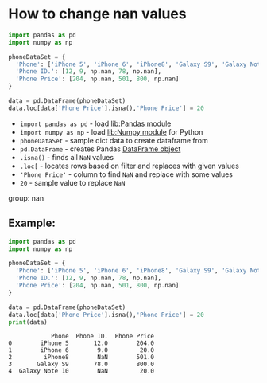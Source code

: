 # How to change nan values

```python
import pandas as pd
import numpy as np

phoneDataSet = {
  'Phone': ['iPhone 5', 'iPhone 6', 'iPhone8', 'Galaxy S9', 'Galaxy Note 10'],
  'Phone ID.': [12, 9, np.nan, 78, np.nan],
  'Phone Price': [204, np.nan, 501, 800, np.nan]
}

data = pd.DataFrame(phoneDataSet)
data.loc[data['Phone Price'].isna(),'Phone Price'] = 20
```

- `import pandas as pd` - load [lib:Pandas module](/python-pandas/how-to-install-pandas)
- `import numpy as np` - load [lib:Numpy module](/python-numpy/how-to-install-python-numpy-lib) for Python
- `phoneDataSet` - sample dict data to create dataframe from
- `pd.DataFrame` - creates Pandas [DataFrame object](https://pandas.pydata.org/docs/reference/api/pandas.DataFrame.html)
- `.isna()` - finds all `NaN` values
- `.loc[` - locates rows based on filter and replaces with given values
- `'Phone Price'` - column to find `NaN` and replace with some values
- `20` - sample value to replace `NaN`

group: nan

## Example: 
```python
import pandas as pd
import numpy as np

phoneDataSet = {
  'Phone': ['iPhone 5', 'iPhone 6', 'iPhone8', 'Galaxy S9', 'Galaxy Note 10'],
  'Phone ID.': [12, 9, np.nan, 78, np.nan],
  'Phone Price': [204, np.nan, 501, 800, np.nan]
}

data = pd.DataFrame(phoneDataSet)
data.loc[data['Phone Price'].isna(),'Phone Price'] = 20
print(data)
```
```
            Phone  Phone ID.  Phone Price
0        iPhone 5       12.0        204.0
1        iPhone 6        9.0         20.0
2         iPhone8        NaN        501.0
3       Galaxy S9       78.0        800.0
4  Galaxy Note 10        NaN         20.0

```

